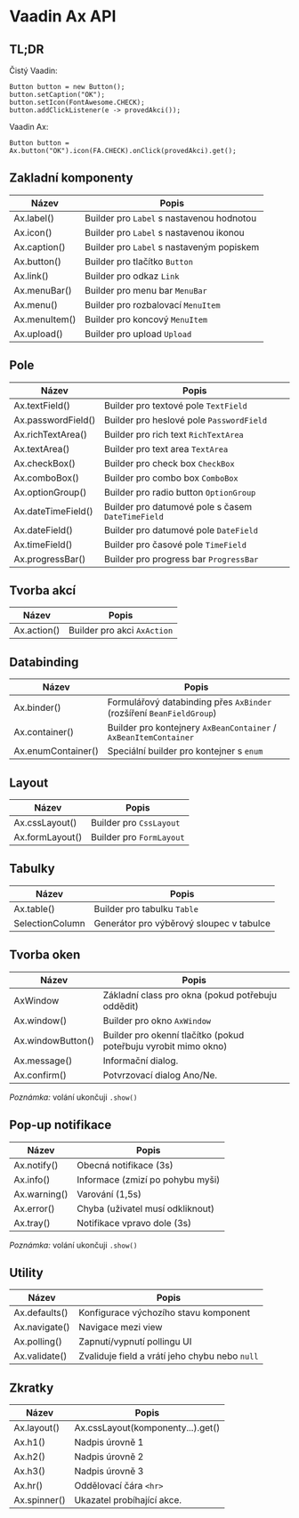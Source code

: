# Vaadin Ax API

## TL;DR

Čistý Vaadin:

    Button button = new Button();
    button.setCaption("OK");
    button.setIcon(FontAwesome.CHECK);
    button.addClickListener(e -> provedAkci());

Vaadin Ax:

    Button button = Ax.button("OK").icon(FA.CHECK).onClick(provedAkci).get();

## Zakladní komponenty

| Název | Popis |
|-------| ------|
| Ax.label() | Builder pro `Label` s nastavenou hodnotou |
| Ax.icon() | Builder pro `Label` s nastavenou ikonou |
| Ax.caption() | Builder pro `Label` s nastaveným popiskem |
| Ax.button() | Builder pro tlačítko `Button` |
| Ax.link() | Builder pro odkaz `Link` |
| Ax.menuBar() | Builder pro menu bar `MenuBar` |
| Ax.menu() | Builder pro rozbalovací `MenuItem` |
| Ax.menuItem() | Builder pro koncový `MenuItem` |
| Ax.upload() | Builder pro upload `Upload` |

## Pole

| Název | Popis |
|-------| ------|
| Ax.textField() | Builder pro textové pole `TextField` |
| Ax.passwordField() | Builder pro heslové pole `PasswordField` |
| Ax.richTextArea() | Builder pro rich text `RichTextArea` |
| Ax.textArea() | Builder pro text area  `TextArea` |
| Ax.checkBox() | Builder pro check box `CheckBox` |
| Ax.comboBox() | Builder pro combo box `ComboBox` |
| Ax.optionGroup() | Builder pro radio button `OptionGroup` |
| Ax.dateTimeField() | Builder pro datumové pole s časem  `DateTimeField` |
| Ax.dateField() | Builder pro datumové pole `DateField` |
| Ax.timeField() | Builder pro časové pole `TimeField` |
| Ax.progressBar() | Builder pro progress bar `ProgressBar` |

## Tvorba akcí

| Název | Popis |
|-------| ------|
| Ax.action() | Builder pro akci `AxAction` |

## Databinding

| Název | Popis |
|-------| ------|
| Ax.binder() | Formulářový databinding přes `AxBinder` (rozšíření `BeanFieldGroup`) |
| Ax.container() | Builder pro kontejnery `AxBeanContainer` / `AxBeanItemContainer` |
| Ax.enumContainer() | Speciální builder pro kontejner s `enum` |

## Layout

| Název | Popis |
|-------| ------|
| Ax.cssLayout() | Builder pro `CssLayout` |
| Ax.formLayout() | Builder pro `FormLayout` |

## Tabulky

| Název | Popis |
|-------| ------|
| Ax.table() | Builder pro tabulku `Table` |
| SelectionColumn | Generátor pro výběrový sloupec v tabulce |

## Tvorba oken

| Název | Popis |
|-------| ------|
| AxWindow | Základní class pro okna (pokud potřebuju oddědit) |
| Ax.window() | Builder pro okno `AxWindow` |
| Ax.windowButton() | Builder pro okenní tlačítko (pokud poteřbuju vyrobit mimo okno) |
| Ax.message() | Informační dialog. |
| Ax.confirm() | Potvrzovací dialog Ano/Ne. |

*Poznámka:* volání ukončuji `.show()`

## Pop-up notifikace

| Název | Popis |
|-------| ------|
| Ax.notify() | Obecná notifikace (3s) |
| Ax.info() | Informace (zmizí po pohybu myši) |
| Ax.warning() | Varování (1,5s) |
| Ax.error() | Chyba (uživatel musí odkliknout) |
| Ax.tray() | Notifikace vpravo dole (3s) |

*Poznámka:* volání ukončuji `.show()`

## Utility

| Název | Popis |
|-------| ------|
| Ax.defaults() | Konfigurace výchozího stavu komponent |
| Ax.navigate() | Navigace mezi view |
| Ax.polling() | Zapnutí/vypnutí pollingu UI |
| Ax.validate() | Zvaliduje field a vrátí jeho chybu nebo `null` |

## Zkratky

| Název | Popis |
|-------| ------|
| Ax.layout() | Ax.cssLayout(komponenty...).get() |
| Ax.h1() | Nadpis úrovně 1 |
| Ax.h2() | Nadpis úrovně 2 |
| Ax.h3() | Nadpis úrovně 3 |
| Ax.hr() | Oddělovací čára `<hr>` |
| Ax.spinner() | Ukazatel probíhající akce. |
